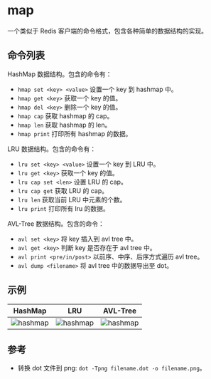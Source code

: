 # map

一个类似于 Redis 客户端的命令格式，包含各种简单的数据结构的实现。

## 命令列表

HashMap 数据结构。包含的命令有：

- `hmap set <key> <value>` 设置一个 key 到 hashmap 中。
- `hmap get <key>` 获取一个 key 的值。
- `hmap del <key>` 删除一个 key 的值。
- `hmap cap` 获取 hashmap 的 cap。
- `hmap len` 获取 hashmap 的 len。
- `hmap print` 打印所有 hashmap 的数据。

LRU 数据结构。包含的命令有：

- `lru set <key> <value>` 设置一个 key 到 LRU 中。
- `lru get <key>` 获取一个 key 的值。
- `lru cap set <len>` 设置 LRU 的 cap。
- `lru cap get` 获取 LRU 的 cap。
- `lru len` 获取当前 LRU 中元素的个数。
- `lru print` 打印所有 lru 的数据。

AVL-Tree 数据结构。包含的命令：

- `avl set <key>` 将 key 插入到 avl tree 中。
- `avl get <key>` 判断 key 是否存在于 avl tree 中。
- `avl print <pre/in/post>` 以前序、中序、后序方式遍历 avl tree。
- `avl dump <filename>` 将 avl tree 中的数据导出至 dot。

## 示例

|HashMap|LRU|AVL-Tree|
|:---:|:---:|:---:|
|![hashmap](./image/hashmap.png)|![hashmap](./image/lru.png)|![hashmap](./image/avl.png)|

## 参考

- 转换 dot 文件到 png: `dot -Tpng filename.dot -o filename.png`。

